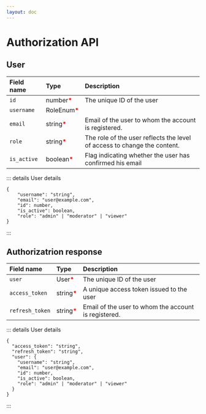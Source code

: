 ```yaml
---
layout: doc
---
```



# Authorization API

## User

| Field name                 | Type                                       | Description                                                                    |
|:---------------------------|:-------------------------------------------|:-------------------------------------------------------------------------------|
| ```id```                   | number<b style="color:red">*</b>           | The unique ID of the user                                                      |
| ```username```             | RoleEnum<b style="color:red">*</b>         |                                                                                |
| ```email```                | string<b style="color:red">*</b>           | Email of the user to whom the account is registered.                           |
| ```role```                 | string<b style="color:red">*</b>           | The role of the user reflects the level of access to change the content.       |         
| ```is_active```            | boolean<b style="color:red">*</b>          | Flag indicating whether the user has confirmed his email                       |

::: details User details
```
{
    "username": "string",
    "email": "user@example.com",
    "id": number,
    "is_active": boolean,
    "role": "admin" | "moderator" | "viewer"
}
```
:::

## Authorizatrion response

| Field name                 | Type                                       | Description                                                                    |
|:---------------------------|:-------------------------------------------|:-------------------------------------------------------------------------------|
| ```user```                 | User<b style="color:red">*</b>             | The unique ID of the user                                                      |
| ```access_token```         | string<b style="color:red">*</b>           | A unique access token issued to the user                                       |
| ```refresh_token```        | string<b style="color:red">*</b>           | Email of the user to whom the account is registered.                           |

::: details User details
```
{
  "access_token": "string",
  "refresh_token": "string",
  "user": {
    "username": "string",
    "email": "user@example.com",
    "id": number,
    "is_active": boolean,
    "role": "admin" | "moderator" | "viewer"
  }
}
```
:::
